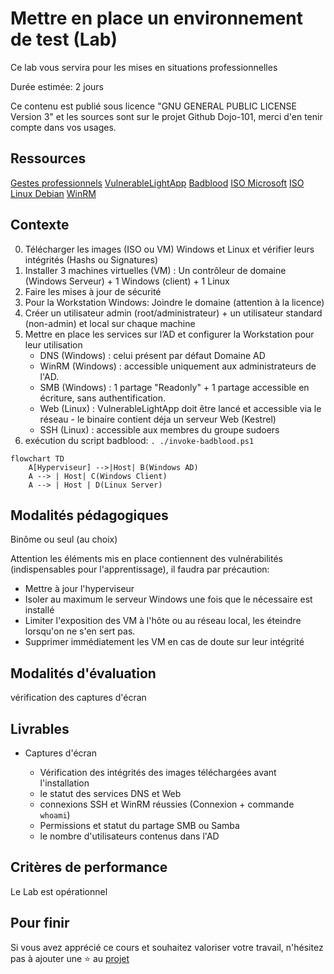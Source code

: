 # Mettre en place un environnement de test (Lab)

Ce lab vous servira pour les mises en situations professionnelles

Durée estimée: 2 jours

Ce contenu est publié sous licence "GNU GENERAL PUBLIC LICENSE Version 3" et les sources sont sur le projet Github Dojo-101, merci d'en tenir compte dans vos usages.

## Ressources

[Gestes professionnels](https://github.com/Aif4thah/Dojo-101)
[VulnerableLightApp](https://github.com/Aif4thah/VulnerableLightApp)
[Badblood](https://github.com/davidprowe/BadBlood)
[ISO Microsoft](https://www.microsoft.com/fr-fr/evalcenter)
[ISO Linux Debian](https://www.debian.org/index.fr.html)
[WinRM](https://learn.microsoft.com/fr-fr/windows/win32/winrm/installation-and-configuration-for-windows-remote-management)

## Contexte

0. Télécharger les images (ISO ou VM) Windows et Linux et vérifier leurs intégrités (Hashs ou Signatures) 
1. Installer 3 machines virtuelles (VM) : Un contrôleur de domaine (Windows Serveur) + 1 Windows (client) + 1 Linux
2. Faire les mises à jour de sécurité
3. Pour la Workstation Windows: Joindre le domaine (attention à la licence)
4. Créer un utilisateur admin (root/administrateur) + un utilisateur standard (non-admin) et local sur chaque machine
5. Mettre en place les services sur l’AD et configurer la Workstation pour leur utilisation
    * DNS (Windows) : celui présent par défaut Domaine AD
    * WinRM (Windows) : accessible uniquement aux administrateurs de l'AD. 
    * SMB (Windows) : 1 partage "Readonly" + 1 partage accessible en écriture, sans authentification. 
    * Web (Linux) : VulnerableLightApp doit être lancé et accessible via le réseau - le binaire contient déja un serveur Web (Kestrel)
    * SSH (Linux) : accessible aux membres du groupe sudoers
6. exécution du script badblood: `. ./invoke-badblood.ps1`


```mermaid
flowchart TD
    A[Hyperviseur] -->|Host| B(Windows AD)
    A --> | Host| C(Windows Client)
    A --> | Host | D(Linux Server)
```

## Modalités pédagogiques

Binôme ou seul (au choix)

Attention les éléments mis en place contiennent des vulnérabilités (indispensables pour l'apprentissage), il faudra par précaution:

 * Mettre à jour l'hyperviseur
 * Isoler au maximum le serveur Windows une fois que le nécessaire est installé
 * Limiter l'exposition des VM à l'hôte ou au réseau local, les éteindre lorsqu'on ne s'en sert pas.
 * Supprimer immédiatement les VM en cas de doute sur leur intégrité


## Modalités d'évaluation

vérification des captures d'écran

## Livrables

* Captures d'écran

    * Vérification des intégrités des images téléchargées avant l'installation
    * le statut des services DNS et Web
    * connexions SSH et WinRM réussies (Connexion + commande `whoami`)
    * Permissions et statut du partage SMB ou Samba
    * le nombre d'utilisateurs contenus dans l'AD


## Critères de performance

Le Lab est opérationnel

## Pour finir

Si vous avez apprécié ce cours et souhaitez valoriser votre travail, n'hésitez pas à ajouter une ⭐ au [projet](https://github.com/Aif4thah/Dojo-101)